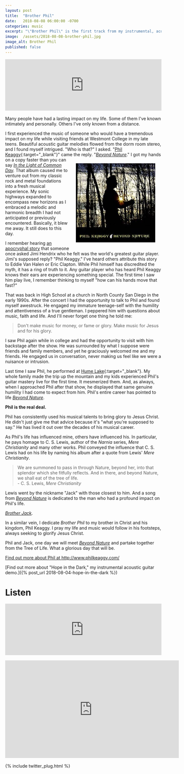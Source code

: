 ```yaml
---
layout: post
title:  "Brother Phil"
date:   2018-08-08 06:00:00 -0700
categories: music
excerpt: "\"Brother Phil\" is the first track from my instrumental, acoustic guitar demo, \"Hope in the Dark.\""
image:  /assets/2018-08-08-brother-phil.jpg
image_alt: Brother Phil
published: false
---
```


<iframe width="100%" height="166" scrolling="no" frameborder="no" allow="autoplay" src="https://w.soundcloud.com/player/?url=https%3A//api.soundcloud.com/tracks/480817221&color=%23ff5500&auto_play=false&hide_related=false&show_comments=true&show_user=true&show_reposts=false&show_teaser=true"></iframe>

Many people have had a lasting impact on my life. Some of them I've known intimately and personally. Others I've only known from a distance. 

I first experienced the music of someone who would have a tremendous impact on my life while visiting friends at Westmont College in my late teens. Beautiful acoustic guitar melodies flowed from the dorm room stereo, and I found myself intrigued. "Who is that?" I asked. "[Phil Keaggy](http://www.philkeaggy.com){:target="_blank"}" came the reply. "<em><a href="http://www.philkeaggy.com/discography-1/#block-yui_3_17_2_3_1426278996607_297007" target="_blank">Beyond Nature</a></em>."
<a href="http://www.philkeaggy.com/discography-1/#block-yui_3_17_2_3_1426278996607_297007" target="blank">
  <img src="/assets/phil-keaggy-beyond-nature-cover.jpg" alt="Phil Keaggy, Beyond Nature" style="float: right;padding: 20px;"/>
</a>I got my hands on a copy faster than you can say <em><a href="https://www.youtube.com/watch?v=iSC5pK5CYOw" target="_blank">In the Light of Common Day</a>.</em> That album caused me to venture out from my classic rock and metal foundations into a fresh musical experience. My sonic highways expanded to encompass new horizons as I embraced a melodic and harmonic breadth I had not anticipated or previously encountered. Basically, it blew me away. It still does to this day.

I remember hearing <a href="https://en.wikipedia.org/wiki/Phil_Keaggy#Rumored_comments_by_Jimi_Hendrix_and_others" target="_blank">an apocryphal story</a> that someone once asked Jimi Hendrix who he felt was the world's greatest guitar player. Jimi's supposed reply? "Phil Keaggy." I've heard others attribute this story to Eddie Van Halen or Eric Clapton. While Phil himself has discredited the myth, it has a ring of truth to it. Any guitar player who has heard Phil Keaggy knows their ears are experiencing something special. The first time I saw him play live, I remember thinking to myself "how can his hands move that fast?"

That was back in High School at a church in North County San Diego in the early 1990s. After the concert I had the opportunity to talk to Phil and found myself awestruck. He engaged my immature teenage-self with the humility and attentiveness of a true gentleman. I peppered him with questions about music, faith and life. And I'll never forget one thing he told me:

> Don't make music for money, or fame or glory. Make music for Jesus and for his glory.

I saw Phil again while in college and had the opportunity to visit with him backstage after the show. He was surrounded by what I suppose were friends and family members, and yet he graciously welcomed me and my friends. He engaged us in conversation, never making us feel like we were a nuisance or intrusion.

Last time I saw Phil, he performed at [Hume Lake](http://hume.org){:target="_blank"}. My whole family made the trip up the mountain and my kids experienced Phil's guitar mastery live for the first time. It mesmerized them. And, as always, when I approached Phil after that show, he displayed that same genuine humility I had come to expect from him. Phil's entire career has pointed to life <em><a href="http://www.philkeaggy.com/discography-1/#block-yui_3_17_2_3_1426278996607_297007" target="_blank">Beyond Nature</a></em>. 

<b>Phil is the real deal.</b>

Phil has consistently used his musical talents to bring glory to Jesus Christ. He didn't just give me that advice because it's "what you're supposed to say." He has lived it out over the decades of his musical career.

As Phil's life has influenced mine, others have influenced his. In particular, he pays homage to C. S. Lewis, author of the *Narnia* series, *Mere Christianity* and many other works. Phil conveyed the influence that C. S. Lewis had on his life by naming his album after a quote from Lewis' *Mere Christianity*.

> We are summoned to pass in through Nature, beyond her, into that splendor which she fitfully reflects. And in there, and beyond Nature, we shall eat of the tree of life. <br /> - C. S. Lewis, *Mere Christianity*

Lewis went by the nickname "Jack" with those closest to him. And a song from <em><a href="http://www.philkeaggy.com/discography-1/#block-yui_3_17_2_3_1426278996607_297007" target="_blank">Beyond Nature</a></em> is dedicated to the man who had a profound impact on Phil's life. 

<em><a href="https://www.youtube.com/watch?v=onUXNqLR4Qc" target="_blank">Brother Jack</a></em>. 

In a similar vein, I dedicate *Brother Phil* to my brother in Christ and his kingdom, Phil Keaggy. I pray my life and music would follow in his footsteps, always seeking to glorify Jesus Christ. 

Phil and Jack, one day we will meet <em><a href="http://www.philkeaggy.com/discography-1/#block-yui_3_17_2_3_1426278996607_297007" target="_blank">Beyond Nature</a></em> and partake together from the Tree of Life. What a glorious day that will be.

<a href="http://www.philkeaggy.com/" target="_blank">Find out more about Phil at http://www.philkeaggy.com/</a>

[Find out more about "Hope in the Dark," my instrumental acoustic guitar demo.]({% post_url 2018-08-04-hope-in-the-dark %})

# Listen

<p><iframe width="100%" height="166" scrolling="no" frameborder="no" allow="autoplay" src="https://w.soundcloud.com/player/?url=https%3A//api.soundcloud.com/tracks/480817221&color=%23ff5500&auto_play=false&hide_related=false&show_comments=true&show_user=true&show_reposts=false&show_teaser=true"></iframe></p>

<p style="text-align:center">
<iframe width="560" height="315" src="https://www.youtube-nocookie.com/embed/BPZ4qHBQEGI?rel=0&amp;showinfo=1" frameborder="0" allow="autoplay; encrypted-media" allowfullscreen></iframe>
</p>

{% include twitter_plug.html %}
